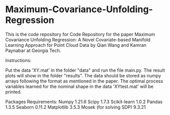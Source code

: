 # Maximum-Covariance-Unfolding-Regression

This is the code repository for Code Repository for the paper Maximum Covariance Unfolding Regression: A Novel Covariate-based Manifold Learning Approach for Point Cloud Data by Qian Wang and Kamran Paynabar at Georgia Tech.

Instructions:

Put the data 'XY.mat' in the folder "data" and run the file main.py. The result plots will show in the folder "results". The data should be stored as numpy arrays following the format as mentioned in the paper. The optimal process variables learned for the nominal shape in the data 'XYtest.mat' will be printed.

Packages Requirements:
Numpy 1.21.6
Scipy 1.7.3
Scikit-learn 1.0.2
Pandas 1.3.5
Seaborn 0.11.2
Matplotlib 3.5.3
Mosek (for solving SDP) 9.3.21
